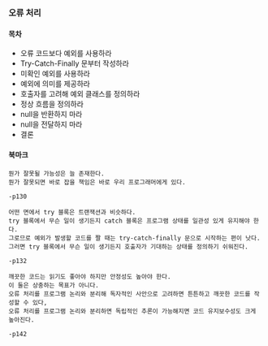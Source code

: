 ### 오류 처리

#### 목차

- 오류 코드보다 예외를 사용하라
- Try-Catch-Finally 문부터 작성하라
- 미확인 예외를 사용하라
- 예외에 의미를 제공하라
- 호출자를 고려해 예외 클래스를 정의하라
- 정상 흐름을 정의하라
- null을 반환하지 마라
- null을 전달하지 마라
- 결론

#### 북마크

```
뭔가 잘못될 가능성은 늘 존재한다.
뭔가 잘못되면 바로 잡을 책임은 바로 우리 프로그래머에게 있다.

-p130
```

```
어떤 면에서 try 블록은 트랜잭션과 비슷하다.
try 블록에서 무슨 일이 생기든지 catch 블록은 프로그램 상태를 일관성 있게 유지해야 한다.
그로므로 예외가 발생할 코드를 짤 때는 try-catch-finally 문으로 시작하는 편이 낫다.
그러면 try 블록에서 무슨 일이 생기든지 호출자가 기대하는 상태를 정의하기 쉬워진다.

-p132
```

```
깨끗한 코드는 읽기도 좋아야 하지만 안정성도 높아야 한다.
이 둘은 상충하는 목표가 아니다. 
오류 처리를 프로그램 논리와 분리해 독자적인 사안으로 고려하면 튼튼하고 깨끗한 코드를 작성할 수 있다,
오류 처리를 프로그램 논리와 분리하면 독립적인 추론이 가능해지면 코드 유지보수성도 크게 높아진다.

-p142
```